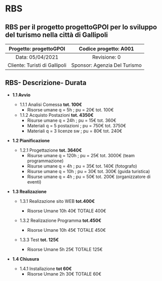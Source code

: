 # RBS
## RBS per il progetto progettoGPOI per lo sviluppo del turismo nella città di Gallipoli

| Progetto: progettoGPOI | Codice progetto: A001 |
| :----: | :----: |
| Data: 05/04/2021  | Revisione: 0 |
| Cliente: Turisti di Gallipoli | Sponsor: Agenzia Del Turismo  |

## **RBS**- **Descrizione**- **Durata**
  * **1.1 Avvio**
     * 1.1.1 Analisi Comessa  **tot. 100€**
       *  Risorse umane q = 5h ; pu = 20€   tot. 100€
     * 1.1.2 Acquisto Postazioni   **tot. 4350€**   
       *  Risurse umane q = 24h ; pu = 15€   tot. 360€
       *  Materiali q = 5 postazioni ; pu = 750€   tot. 3750€
       *  Materiali q = 3 licenze sw ; pu = 80€   tot. 240€
    
  * **1.2 Pianificazione** 
    * 1.2.1 Progettazione  **tot. 3640€**
      *   Risurse umane q = 120h ; pu = 25€   tot. 3000€ (team programmazione)
      *   Risurse umane q = 4h ; pu = 35€   tot. 140€ (fotografo)
      *   Risurse umane q = 10h ; pu = 30€   tot. 300€ (guida turistica)
      *   Risurse umane q = 4h ; pu = 50€   tot. 200€ (organizzatore di eventi)
  
  * **1.3 Realizazione**
       * 1.3.1 Realizazione sito WEB  **tot.400€** 
          * Risorse Umane 10h 40€ TOTALE 400€
          
     * 1.3.2 Realizazione Programma **tot.450€**
        *   Risorse Umane 10h 45€ TOTALE 450€
       
      * 1.3.3 Test **tot. 125€**
        * Risorse Umane 5h 25€ TOTALE 125€ 
* **1.4 Chiusura**
     * 1.4.1  Installazione **tot 60€**
          * Risorse Umane 2h 30€ TOTALE 60€  
